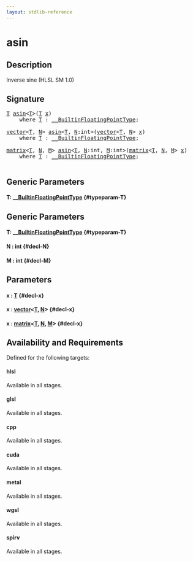 ```yaml
---
layout: stdlib-reference
---
```


# asin

## Description

Inverse sine (HLSL SM 1.0)




## Signature 

<pre>
<a href="/stdlib-reference/global-decls/asin#typeparam-T" class="code_type">T</a> <a href="/stdlib-reference/global-decls/asin">asin</a>&lt;<a href="/stdlib-reference/global-decls/asin#typeparam-T" class="code_type">T</a>&gt;(<a href="/stdlib-reference/global-decls/asin#typeparam-T" class="code_type">T</a> <a href="/stdlib-reference/global-decls/asin#decl-x" class="code_param">x</a>)
    <span class='code_keyword'>where</span> <a href="/stdlib-reference/global-decls/asin#typeparam-T" class="code_type">T</a> : <a href="/stdlib-reference/interfaces/BuiltinFloatingPointType/index">__BuiltinFloatingPointType</a>;

<a href="/stdlib-reference/types/vector/index">vector</a>&lt;<a href="/stdlib-reference/types/vector/index#typeparam-T" class="code_type">T</a>, <a href="/stdlib-reference/types/vector/index#decl-N" class="code_var">N</a>&gt; <a href="/stdlib-reference/global-decls/asin">asin</a>&lt;<a href="/stdlib-reference/global-decls/asin#typeparam-T" class="code_type">T</a>, <a href="/stdlib-reference/global-decls/asin#decl-N" class="code_var">N</a>:int&gt;(<a href="/stdlib-reference/types/vector/index">vector</a>&lt;<a href="/stdlib-reference/types/vector/index#typeparam-T" class="code_type">T</a>, <a href="/stdlib-reference/types/vector/index#decl-N" class="code_var">N</a>&gt; <a href="/stdlib-reference/global-decls/asin#decl-x" class="code_param">x</a>)
    <span class='code_keyword'>where</span> <a href="/stdlib-reference/global-decls/asin#typeparam-T" class="code_type">T</a> : <a href="/stdlib-reference/interfaces/BuiltinFloatingPointType/index">__BuiltinFloatingPointType</a>;

<a href="/stdlib-reference/types/matrix/index">matrix</a>&lt;<a href="/stdlib-reference/types/matrix/T" class="code_type">T</a>, <a href="/stdlib-reference/types/matrix/index#decl-N" class="code_var">N</a>, <a href="/stdlib-reference/types/matrix/index#decl-M" class="code_var">M</a>&gt; <a href="/stdlib-reference/global-decls/asin">asin</a>&lt;<a href="/stdlib-reference/global-decls/asin#typeparam-T" class="code_type">T</a>, <a href="/stdlib-reference/global-decls/asin#decl-N" class="code_var">N</a>:int, <a href="/stdlib-reference/global-decls/asin#decl-M" class="code_var">M</a>:int&gt;(<a href="/stdlib-reference/types/matrix/index">matrix</a>&lt;<a href="/stdlib-reference/types/matrix/T" class="code_type">T</a>, <a href="/stdlib-reference/types/matrix/index#decl-N" class="code_var">N</a>, <a href="/stdlib-reference/types/matrix/index#decl-M" class="code_var">M</a>&gt; <a href="/stdlib-reference/global-decls/asin#decl-x" class="code_param">x</a>)
    <span class='code_keyword'>where</span> <a href="/stdlib-reference/global-decls/asin#typeparam-T" class="code_type">T</a> : <a href="/stdlib-reference/interfaces/BuiltinFloatingPointType/index">__BuiltinFloatingPointType</a>;

</pre>

## Generic Parameters

#### T: [\_\_BuiltinFloatingPointType](/stdlib-reference/interfaces/BuiltinFloatingPointType/index) {#typeparam-T}

## Generic Parameters

#### T: [\_\_BuiltinFloatingPointType](/stdlib-reference/interfaces/BuiltinFloatingPointType/index) {#typeparam-T}
#### N  : int {#decl-N}
#### M  : int {#decl-M}

## Parameters

#### x  : [T](/stdlib-reference/global-decls/asin#typeparam-T) {#decl-x}
#### x  : [vector](/stdlib-reference/types/vector/index)\<[T](/stdlib-reference/types/vector/index#typeparam-T), [N](/stdlib-reference/types/vector/index#decl-N)\> {#decl-x}
#### x  : [matrix](/stdlib-reference/types/matrix/index)\<[T](/stdlib-reference/types/matrix/T), [N](/stdlib-reference/types/matrix/index#decl-N), [M](/stdlib-reference/types/matrix/index#decl-M)\> {#decl-x}

## Availability and Requirements

Defined for the following targets:

#### hlsl
Available in all stages.

#### glsl
Available in all stages.

#### cpp
Available in all stages.

#### cuda
Available in all stages.

#### metal
Available in all stages.

#### wgsl
Available in all stages.

#### spirv
Available in all stages.



